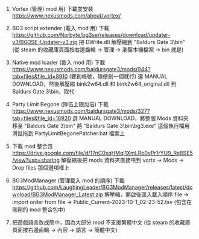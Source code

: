 1.  Vortex (管理) mod 用)
下載並安裝
https://www.nexusmods.com/about/vortex/

2. BG3 script extender (載入 mod 用)
下載
https://github.com/Norbyte/bg3se/releases/download/updater-v3/BG3SE-Updater-v3.zip
把 DWrite.dll 解壓縮到 "Baldurs Gate 3\bin"
(從 steam 的收藏庫頁面按右邊齒輪 -> 管理 -> 瀏覽本機檔案 -> bin 就是)

3. Native mod loader (載入 mod 用)
下載
https://www.nexusmods.com/baldursgate3/mods/944?tab=files&file_id=8910
(要創帳號，隨便創一個就行)
選 MANUAL DOWNLOAD，然後解壓縮 bink2w64.dll 和 bink2w64_original.dll 到 Baldurs Gate 3\bin，取代

4. Party Limit Begone (隊伍上限加倍)
下載
https://www.nexusmods.com/baldursgate3/mods/327?tab=files&file_id=18920
選 MANUAL DOWNLOAD，將整個 Mods 資料夾移至 "Baldurs Gate 3\bin"
將 "Baldurs Gate 3\bin\bg3.exe" 這個執行檔用滑鼠拖到 PartyLimitBegonePatcher.bat 檔案上

5. 下載 mod 整合包
https://drive.google.com/file/d/17nC0sqHMqi1XmLRo0vPr1rYU9_Re8SE5/view?usp=sharing
解壓縮後把 mods 資料夾直接甩到 vortx -> Mods -> Drop files 那個選項框上

6. BG3ModManager (管理載入 mod 的順序)
下載
https://github.com/LaughingLeader/BG3ModManager/releases/latest/download/BG3ModManager_Latest.zip
解壓縮，開啟後匯入載入順序 file -> import order from file -> Public_Current-2023-10-1_02-23-52.tsv (包含在剛剛的 mod 整合包中)


7. 把遊戲語言改成簡中，因為大部分 mod 不支援繁體中文
(從 steam 的收藏庫頁面按右邊齒輪 -> 內容 -> 語言 -> 簡體中文)